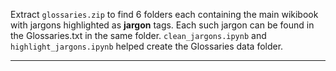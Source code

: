 Extract `glossaries.zip` to find 6 folders each containing the main wikibook with jargons highlighted as <B>jargon</B> tags. Each such jargon can be found in the Glossaries.txt in the same folder. 
`clean_jargons.ipynb` and `highlight_jargons.ipynb` helped create the Glossaries data folder.

<hr>
